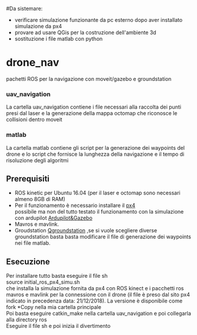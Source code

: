 #Da sistemare:
- verificare simulazione funzionante da pc esterno dopo aver installato simulazione da px4
- provare ad usare QGis per la costruzione dell'ambiente 3d
- sostituzione i file matlab con python 


# drone_nav
pachetti ROS per la navigazione con moveit/gazebo e groundstation

### uav_navigation
La cartella uav_navigation contiene i file necessari alla raccolta dei punti presi dal laser e la generazione della mappa octomap che riconosce le collisioni dentro moveit  

### matlab
La cartella matlab contiene gli script per la generazione dei waypoints del drone e lo script che fornisce la lunghezza della navigazione e il tempo di risoluzione degli algoritmi

## Prerequisiti
- ROS kinetic per Ubuntu 16.04 (per il laser  e octomap sono necessari almeno 8GB di RAM)
- Per il funzionamento è necessario installare il 
[px4](https://dev.px4.io/en/setup/dev_env_linux.html#jmavsimgazebo-simulation)  
possibile ma non del tutto testato il funzionamento con la simulazione con ardupilot
[Ardupilot&Gazebo](http://ardupilot.org/dev/docs/using-gazebo-simulator-with-sitl.html)  
- Mavros e mavlink.
- Groudstation
[Qgroundstation](http://qgroundcontrol.com/)
,se si vuole scegliere diverse groundstation basta basta modificare il file di generazione dei waypoints nei file matlab.

## Esecuzione
Per installare tutto basta eseguire il file sh  
source initial_ros_px4_simu.sh  
che installa la simulazione fornita da px4 con ROS kinect e i pacchetti ros mavros e mavlink per la connessione con il drone (il file è preso dal sito px4 indicato in precedenza data: 21/12/2018). La versione è disponibile come fork *Copy nella mia cartella principale  
Poi basta eseguire catkin_make nella cartella uav_navigation e poi collegarla alla directory ros  
Eseguire il file sh e poi inizia il divertimento
